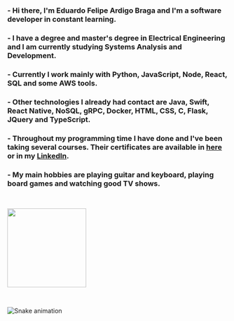 ### - Hi there, I'm Eduardo Felipe Ardigo Braga and I'm a software developer in constant learning. 

### - I have a degree and master's degree in Electrical Engineering and I am currently studying Systems Analysis and Development.

### - Currently I work mainly with Python, JavaScript, Node, React, SQL and some AWS tools.

### - Other technologies I already had contact are Java, Swift, React Native, NoSQL, gRPC, Docker, HTML, CSS, C, Flask, JQuery and TypeScript.

### - Throughout my programming time I have done and I've been taking several courses. Their certificates are available in [here](./certificates/) or in my [LinkedIn](https://www.linkedin.com/in/eduardo-braga/).

### - My main hobbies are playing guitar and keyboard, playing board games and watching good TV shows.

&nbsp;

<!-- Stats -->
<img height="180em" src="https://github-readme-stats.vercel.app/api?username=eduardigo&show_icons=true&theme=dracula&include_all_commits=true&count_private=true"/>

&nbsp;

<!-- Snake -->
![Snake animation](https://github.com/eduardigo/eduardigo/blob/output/github-contribution-grid-snake.svg)
